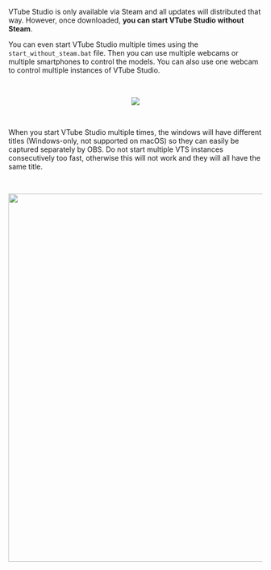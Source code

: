 VTube Studio is only available via Steam and all updates will distributed that way. However, once downloaded, **you can start VTube Studio without Steam**.

You can even start VTube Studio multiple times using the `start_without_steam.bat` file. Then you can use multiple webcams or multiple smartphones to control the models. You can also use one webcam to control multiple instances of VTube Studio.

<br/>
<p align="center">
  <img src="https://raw.githubusercontent.com/wiki/DenchiSoft/VTubeStudio/img/start_without_steam.png"/>
</p>
<br/>

When you start VTube Studio multiple times, the windows will have different titles (Windows-only, not supported on macOS) so they can easily be captured separately by OBS. Do not start multiple VTS instances consecutively too fast, otherwise this will not work and they will all have the same title.

<br/>
<p align="center">
  <img src="https://raw.githubusercontent.com/wiki/DenchiSoft/VTubeStudio/img/vts_multi_window_title.png" width="730px"/>
</p>
<br/>



